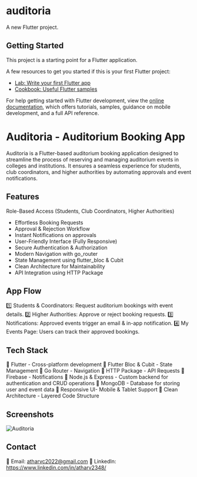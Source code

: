 # auditoria

A new Flutter project.

## Getting Started

This project is a starting point for a Flutter application.

A few resources to get you started if this is your first Flutter project:

- [Lab: Write your first Flutter app](https://docs.flutter.dev/get-started/codelab)
- [Cookbook: Useful Flutter samples](https://docs.flutter.dev/cookbook)

For help getting started with Flutter development, view the
[online documentation](https://docs.flutter.dev/), which offers tutorials,
samples, guidance on mobile development, and a full API reference.

# Auditoria - Auditorium Booking App

Auditoria is a Flutter-based auditorium booking application designed to streamline the process of reserving and managing auditorium events in colleges and institutions. It ensures a seamless experience for students, club coordinators, and higher authorities by automating approvals and event notifications.

## Features

Role-Based Access (Students, Club Coordinators, Higher Authorities)
  - Effortless Booking Requests
  - Approval & Rejection Workflow
  - Instant Notifications on approvals
  - User-Friendly Interface (Fully Responsive)
  - Secure Authentication & Authorization
  - Modern Navigation with go_router
  - State Management using flutter_bloc & Cubit
  - Clean Architecture for Maintainability
  - API Integration using HTTP Package

## App Flow

1️⃣ Students & Coordinators: Request auditorium bookings with event details.
2️⃣ Higher Authorities: Approve or reject booking requests.
3️⃣ Notifications: Approved events trigger an email & in-app notification.
4️⃣ My Events Page: Users can track their approved bookings.

## Tech Stack

🔹 Flutter - Cross-platform development
🔹 Flutter Bloc & Cubit - State Management
🔹 Go Router - Navigation
🔹 HTTP Package - API Requests
🔹 Firebase - Notifications
🔹 Node.js & Express - Custom backend for authentication and CRUD operations
🔹 MongoDB - Database for storing user and event data
🔹 Responsive UI- Mobile & Tablet Support
🔹 Clean Architecture - Layered Code Structure

## Screenshots

![Auditoria](https://github.com/user-attachments/assets/1cae7c08-a2ee-4462-a709-7de69047c63f)



## Contact

📩 Email: atharvc2022@gmail.com
🔗 LinkedIn: https://www.linkedin.com/in/atharv2348/
